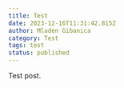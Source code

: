 ```yaml
---
title: Test
date: 2023-12-16T11:31:42.815Z
author: Mladen Gibanica
category: Test
tags: test
status: published
---
```

Test post.



![]()